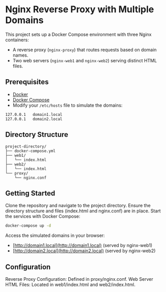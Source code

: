 # Nginx Reverse Proxy with Multiple Domains

This project sets up a Docker Compose environment with three Nginx containers:
- A reverse proxy (`nginx-proxy`) that routes requests based on domain names.
- Two web servers (`nginx-web1` and `nginx-web2`) serving distinct HTML files.

## Prerequisites

- [Docker](https://www.docker.com/)
- [Docker Compose](https://docs.docker.com/compose/)
- Modify your `/etc/hosts` file to simulate the domains:

```plaintext
127.0.0.1   domain1.local
127.0.0.1   domain2.local
```

## Directory Structure

```plaintext
project-directory/
├── docker-compose.yml
├── web1/
│   └── index.html
├── web2/
│   └── index.html
└── proxy/
    └── nginx.conf
```

## Getting Started

Clone the repository and navigate to the project directory.
Ensure the directory structure and files (index.html and nginx.conf) are in place.
Start the services with Docker Compose:

```bash
docker-compose up -d
```
Access the simulated domains in your browser:
  - [http://domain1.local](http://domain1.local) (served by nginx-web1)
  - [http://domain2.local](http://domain2.local) (served by nginx-web2)

## Configuration

Reverse Proxy Configuration: Defined in proxy/nginx.conf.
Web Server HTML Files: Located in web1/index.html and web2/index.html.
